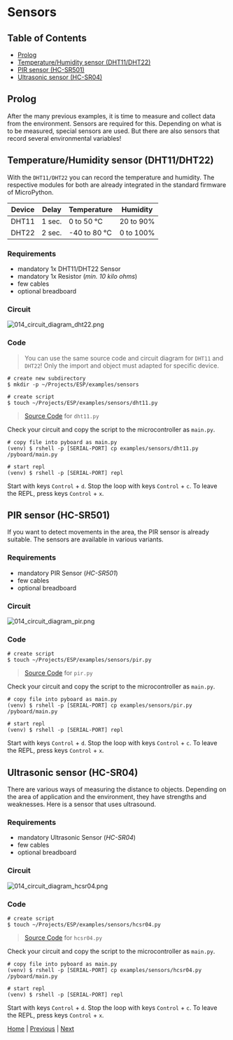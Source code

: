 # Sensors

## Table of Contents

- [Prolog](#prolog)
- [Temperature/Humidity sensor (DHT11/DHT22)](#temperaturehumidity-sensor-dht11dht22)
- [PIR sensor (HC-SR501)](#pir-sensor-hc-sr501)
- [Ultrasonic sensor (HC-SR04)](#ultrasonic-sensor-hc-sr04)

## Prolog

After the many previous examples, it is time to measure and collect data from the environment. Sensors are required for this. Depending on what is to be measured, special sensors are used. But there are also sensors that record several environmental variables!

## Temperature/Humidity sensor (DHT11/DHT22)

With the `DHT11/DHT22` you can record the temperature and humidity. The respective modules for both are already integrated in the standard firmware of MicroPython.


| Device | Delay  | Temperature  | Humidity   |
|--------|--------|--------------|------------|
| DHT11  | 1 sec. | 0 to 50 °C   | 20 to 90%  |
| DHT22  | 2 sec. | -40 to 80 °C | 0 to 100%  |

### Requirements

- mandatory 1x DHT11/DHT22 Sensor
- mandatory 1x Resistor (_min. 10 kilo ohms_)
- few cables
- optional breadboard

### Circuit

![014_circuit_diagram_dht22.png](../images/examples/014_circuit_diagram_dht22.png)

### Code

> You can use the same source code and circuit diagram for `DHT11` and `DHT22`! Only the import  and object must adapted for specific device.

```shell
# create new subdirectory
$ mkdir -p ~/Projects/ESP/examples/sensors

# create script
$ touch ~/Projects/ESP/examples/sensors/dht11.py
```

> [Source Code](../examples/sensors/dht11.py) for `dht11.py`

Check your circuit and copy the script to the microcontroller as `main.py`.

```shell
# copy file into pyboard as main.py
(venv) $ rshell -p [SERIAL-PORT] cp examples/sensors/dht11.py /pyboard/main.py

# start repl
(venv) $ rshell -p [SERIAL-PORT] repl
```

Start with keys `Control` + `d`. Stop the loop with keys `Control` + `c`. To leave the REPL, press keys `Control` + `x`.

## PIR sensor (HC-SR501)

If you want to detect movements in the area, the PIR sensor is already suitable. The sensors are available in various variants. 

### Requirements

- mandatory PIR Sensor (_HC-SR501_)
- few cables
- optional breadboard

### Circuit

![014_circuit_diagram_pir.png](../images/examples/014_circuit_diagram_pir.png)

### Code

```shell
# create script
$ touch ~/Projects/ESP/examples/sensors/pir.py
```

> [Source Code](../examples/sensors/pir.py) for `pir.py`

Check your circuit and copy the script to the microcontroller as `main.py`.

```shell
# copy file into pyboard as main.py
(venv) $ rshell -p [SERIAL-PORT] cp examples/sensors/pir.py /pyboard/main.py

# start repl
(venv) $ rshell -p [SERIAL-PORT] repl
```

Start with keys `Control` + `d`. Stop the loop with keys `Control` + `c`. To leave the REPL, press keys `Control` + `x`.


## Ultrasonic sensor (HC-SR04)

There are various ways of measuring the distance to objects. Depending on the area of application and the environment, they have strengths and weaknesses. Here is a sensor that uses ultrasound.

### Requirements

- mandatory Ultrasonic Sensor (_HC-SR04_)
- few cables
- optional breadboard

### Circuit

![014_circuit_diagram_hcsr04.png](../images/examples/014_circuit_diagram_hcsr04.png)

### Code

```shell
# create script
$ touch ~/Projects/ESP/examples/sensors/hcsr04.py
```

> [Source Code](../examples/sensors/hcsr04.py) for `hcsr04.py`

Check your circuit and copy the script to the microcontroller as `main.py`.

```shell
# copy file into pyboard as main.py
(venv) $ rshell -p [SERIAL-PORT] cp examples/sensors/hcsr04.py /pyboard/main.py

# start repl
(venv) $ rshell -p [SERIAL-PORT] repl
```

Start with keys `Control` + `d`. Stop the loop with keys `Control` + `c`. To leave the REPL, press keys `Control` + `x`.


[Home](https://github.com/Lupin3000/ESP) | [Previous](./013_human_interaction_tutorials.md) | [Next](./014_sensor_extended.md)
